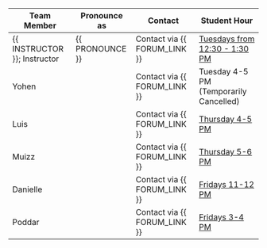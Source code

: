| Team Member                  | Pronounce as    | Contact                      | Student Hour                                                                                            |
|------------------------------|-----------------|------------------------------|---------------------------------------------------------------------------------------------------------|
| {{ INSTRUCTOR }}; Instructor | {{ PRONOUNCE }} | Contact via {{ FORUM_LINK }} | [Tuesdays from 12:30 - 1:30 PM](https://ubc.zoom.us/j/69306195735?pwd=aFZUcHZvNWczUTlyNlNydHE2eXdQdz09) |
| Yohen                        |                 | Contact via {{ FORUM_LINK }} | Tuesday 4-5 PM (Temporarily Cancelled) [](https://ubc.zoom.us/j/61825634853?pwd=cnAreGtnWDZBQzhRL3JpN1BSaW5lUT09)                | 
| Luis                         |                 | Contact via {{ FORUM_LINK }} | [Thursday 4-5 PM](https://ubc.zoom.us/j/64505663366?pwd=cXRUQmUxWEZJQjdlVFZZRWtlQmNUZz09)               |
| Muizz                        |                 | Contact via {{ FORUM_LINK }} | [Thursday 5-6 PM](https://ubc.zoom.us/j/64018913999?pwd=QXhOVHhpVDdNcEo1dEY3WXpYOXUxQT09 )              |
| Danielle                     |                 | Contact via {{ FORUM_LINK }} | [Fridays 11-12 PM](https://ubc.zoom.us/j/61896856986?pwd=ZzRxM3pXVlJ6dDNqbkhyZUlRTHgzUT09)              |
| Poddar                       |                 | Contact via {{ FORUM_LINK }} | [Fridays 3-4 PM](https://ubc.zoom.us/j/65825067446?pwd=aEVSRTZadktVNE85R2o1L05PS25mZz09)                |
